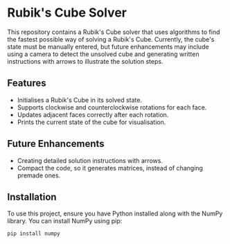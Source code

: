 <!DOCTYPE html>
<html lang="en">
<head>
    <meta charset="UTF-8">
    <meta name="viewport" content="width=device-width, initial-scale=1.0">
</head>
<body>
    <h1>Rubik's Cube Solver</h1>
    <p>This repository contains a Rubik's Cube solver that uses algorithms to find the fastest possible way of solving a Rubik's Cube. Currently, the cube's state must be manually entered, but future enhancements may include using a camera to detect the unsolved cube and generating written instructions with arrows to illustrate the solution steps.</p>
    
  <h2>Features</h2>
    <ul>
        <li>Initialises a Rubik's Cube in its solved state.</li>
        <li>Supports clockwise and counterclockwise rotations for each face.</li>
        <li>Updates adjacent faces correctly after each rotation.</li>
        <li>Prints the current state of the cube for visualisation.</li>
    </ul>
    
  <h2>Future Enhancements</h2>
    <ul>
        <li>Creating detailed solution instructions with arrows.</li>
        <li>Compact the code, so it generates matrices, instead of changing premade ones.</li>
    </ul>

   <h2>Installation</h2>
        <p>To use this project, ensure you have Python installed along with the NumPy library. You can install NumPy using pip:</p>
        <pre><code>pip install numpy</code></pre>
</body>
</html>
